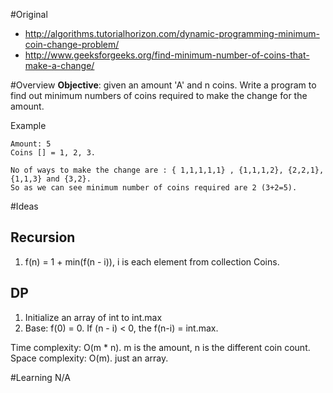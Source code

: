 #Original
* http://algorithms.tutorialhorizon.com/dynamic-programming-minimum-coin-change-problem/
* http://www.geeksforgeeks.org/find-minimum-number-of-coins-that-make-a-change/

#Overview
**Objective**: given an amount 'A' and n coins. Write a program to find out minimum numbers of coins required to make the change for the amount.

Example
```
Amount: 5
Coins [] = 1, 2, 3.

No of ways to make the change are : { 1,1,1,1,1} , {1,1,1,2}, {2,2,1},{1,1,3} and {3,2}.
So as we can see minimum number of coins required are 2 (3+2=5).
```

#Ideas
## Recursion
1. f(n) = 1 + min(f(n - i)), i is each element from collection Coins.

## DP
1. Initialize an array of int to int.max
2. Base: f(0) = 0. If (n - i) < 0, the f(n-i) = int.max.

Time complexity: O(m * n). m is the amount, n is the different coin count.
Space complexity: O(m). just an array.

#Learning
N/A
